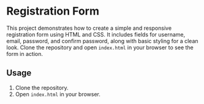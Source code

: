 # Registration Form

This project demonstrates how to create a simple and responsive registration form using HTML and CSS. It includes fields for username, email, password, and confirm password, along with basic styling for a clean look. Clone the repository and open `index.html` in your browser to see the form in action.

## Usage

1. Clone the repository.
2. Open `index.html` in your browser.
